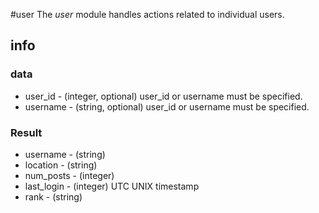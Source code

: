 #user
The _user_ module handles actions related to individual users.

## info
### data
* user_id - (integer, optional) user_id or username must be specified.
* username - (string, optional) user_id or username must be specified.

### Result
* username - (string)
* location - (string)
* num_posts - (integer)
* last_login - (integer) UTC UNIX timestamp
* rank - (string)